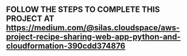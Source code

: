 ## FOLLOW THE STEPS TO COMPLETE THIS PROJECT AT https://medium.com/@silas.cloudspace/aws-project-recipe-sharing-web-app-python-and-cloudformation-390cdd374876
